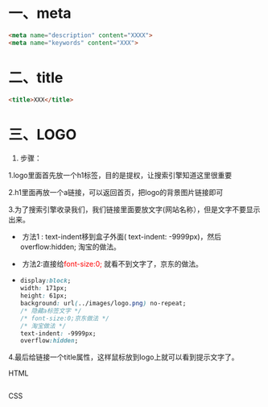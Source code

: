 # 一、meta

```html
<meta name="description" content="XXXX">
<meta name="keywords" content="XXX">
```

# 二、title

```html
<title>XXX</title>
```

# 三、LOGO

1) 步骤：

1.logo里面首先放一个h1标签，目的是提权，让搜索引擎知道这里很重要

2.h1里面再放一个a链接，可以返回首页，把logo的背景图片链接即可

3.为了搜索引擎收录我们，我们链接里面要放文字(网站名称），但是文字不要显示出来。

- ​	方法1 : text-indent移到盒子外面( text-indent: -9999px)，然后overflow:hidden; 淘宝的做法。

- ​	方法2∶直接给<font color="red">font-size:0; </font>就看不到文字了，京东的做法。

- ```css
  display:block;
  width: 171px;
  height: 61px;
  background: url(../images/logo.png) no-repeat;
  /* 隐藏a标签文字 */
  /* font-size:0;京东做法 */
  /* 淘宝做法 */
  text-indent: -9999px;
  overflow:hidden;
  ```

4.最后给链接一个title属性，这样鼠标放到logo上就可以看到提示文字了。

HTML

```html

```

CSS

```css

```

